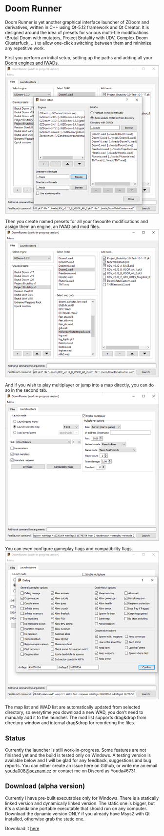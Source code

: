 # Doom Runner
Doom Runner is yet another graphical interface launcher of ZDoom and derivatives, written in C++ using Qt-5.12 framework and Qt Creator. It is designed around the idea of presets for various multi-file modifications (Brutal Doom with mutators, Project Brutality with UDV, Complex Doom Clusterfuck, ...) to allow one-click switching between them and minimize any repetitive work.

First you perform an initial setup, setting up the paths and adding all your Doom engines and IWADs. 
![](Screenshots/1-InitialSetup.png "Initial setup")

Then you create named presets for all your favourite modifications and assign them an engine, an IWAD and mod files.
![](Screenshots/2-MainScreen.png "Main screen")

And if you wish to play multiplayer or jump into a map directly, you can do so in the second tab.
![](Screenshots/3-LaunchOptions.png "Launch options")

You can even configure gameplay flags and compatibility flags.
![](Screenshots/4-DMflags.png "DM flags")

The map list and IWAD list are automatically updated from selected directory, so everytime you download a new WAD, you don't need to manually add it to the launcher. The mod list supports drag&drop from directory window and internal drag&drop for reordering the files.

## Status
Currently the launcher is still work-in-progress. Some features are not finished yet and the build is tested only on Windows. A testing version is available below and I will be glad for any feedback, suggestions and bug reports. You can either create an issue here on Github, or write me an email youda008@seznam.cz or contact me on Discord as Youda#6731.

## Download (alpha version)
Currently i have pre-built executables only for Windows. There is a statically linked version and dynamically linked version. The static one is bigger, but it's a standalone portable executable that should run on any computer. Download the dynamic version ONLY if you already have Msys2 with Qt installed, otherwise grab the static one.

Download it [here](https://github.com/Youda008/DoomRunner/releases)
